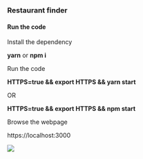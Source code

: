 <h3>Restaurant finder</h3>

<h4>Run the code</h4>

Install the dependency

<strong>yarn</strong> or <strong>npm i</strong>

Run the code

<strong>
HTTPS=true && export HTTPS && yarn start
</strong>

OR 

<strong>
HTTPS=true && export HTTPS && npm start
</strong>

Browse the webpage

https://localhost:3000


![](RestFinder.gif)
